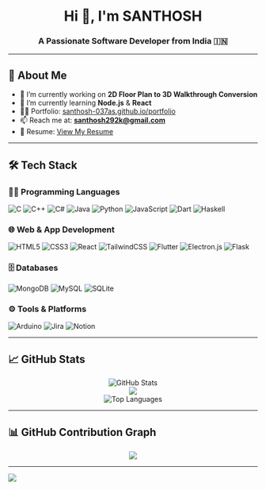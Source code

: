 <h1 align="center">Hi 👋, I'm SANTHOSH</h1>
<h3 align="center">A Passionate Software Developer from India 🇮🇳</h3>

---

## 💫 About Me

- 🔭 I’m currently working on **2D Floor Plan to 3D Walkthrough Conversion**
- 🌱 I’m currently learning **Node.js** & **React**
- 👨‍💻 Portfolio: [santhosh-037as.github.io/portfolio](https://santhosh-037as.github.io/portfolio/)
- 📫 Reach me at: **santhosh292k@gmail.com**
- 📄 Resume: [View My Resume](https://santhosh-037as.github.io/portfolio/resume)

---

## 🛠️ Tech Stack

### 👨‍💻 Programming Languages
![C](https://img.shields.io/badge/C-00599C?style=flat-square&logo=c&logoColor=white)
![C++](https://img.shields.io/badge/C++-00599C?style=flat-square&logo=c%2B%2B&logoColor=white)
![C#](https://img.shields.io/badge/C%23-239120?style=flat-square&logo=c-sharp&logoColor=white)
![Java](https://img.shields.io/badge/Java-ED8B00?style=flat-square&logo=java&logoColor=white)
![Python](https://img.shields.io/badge/Python-3670A0?style=flat-square&logo=python&logoColor=ffdd54)
![JavaScript](https://img.shields.io/badge/JavaScript-F7DF1E?style=flat-square&logo=javascript&logoColor=black)
![Dart](https://img.shields.io/badge/Dart-0175C2?style=flat-square&logo=dart&logoColor=white)
![Haskell](https://img.shields.io/badge/Haskell-5e5086?style=flat-square&logo=haskell&logoColor=white)

### 🌐 Web & App Development
![HTML5](https://img.shields.io/badge/HTML5-E34F26?style=flat-square&logo=html5&logoColor=white)
![CSS3](https://img.shields.io/badge/CSS3-1572B6?style=flat-square&logo=css3&logoColor=white)
![React](https://img.shields.io/badge/React-20232a?style=flat-square&logo=react&logoColor=61DAFB)
![TailwindCSS](https://img.shields.io/badge/TailwindCSS-38B2AC?style=flat-square&logo=tailwind-css&logoColor=white)
![Flutter](https://img.shields.io/badge/Flutter-02569B?style=flat-square&logo=flutter&logoColor=white)
![Electron.js](https://img.shields.io/badge/Electron-191970?style=flat-square&logo=Electron&logoColor=white)
![Flask](https://img.shields.io/badge/Flask-000000?style=flat-square&logo=flask&logoColor=white)

### 🗄️ Databases
![MongoDB](https://img.shields.io/badge/MongoDB-4EA94B?style=flat-square&logo=mongodb&logoColor=white)
![MySQL](https://img.shields.io/badge/MySQL-00f?style=flat-square&logo=mysql&logoColor=white)
![SQLite](https://img.shields.io/badge/SQLite-07405E?style=flat-square&logo=sqlite&logoColor=white)

### ⚙️ Tools & Platforms
![Arduino](https://img.shields.io/badge/Arduino-00979D?style=flat-square&logo=arduino&logoColor=white)
![Jira](https://img.shields.io/badge/Jira-0A0FFF?style=flat-square&logo=jira&logoColor=white)
![Notion](https://img.shields.io/badge/Notion-000000?style=flat-square&logo=notion&logoColor=white)

---

## 📈 GitHub Stats

<p align="center">
  <img src="https://github-readme-stats.vercel.app/api?username=Santhosh292K&show_icons=true&theme=chartreuse-dark&hide_border=false" alt="GitHub Stats" />
  <br />
<img src="https://github-readme-streak-stats.herokuapp.com/?user=Santhosh292K&theme=chartreuse-dark&hide_border=false" />
  <br />
  <img src="https://github-readme-stats.vercel.app/api/top-langs/?username=Santhosh292K&theme=chartreuse-dark&layout=compact&hide_border=false" alt="Top Languages" />
</p>

---

## 📊 GitHub Contribution Graph

<p align="center">
<img src="https://github-readme-activity-graph.vercel.app/graph?username=Santhosh292K&theme=chartreuse-dark" />
</p>

---

[![](https://visitcount.itsvg.in/api?id=Santhosh292K&icon=0&color=0)](https://visitcount.itsvg.in)


